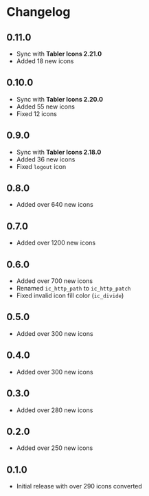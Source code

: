 # Changelog

## 0.11.0

* Sync with **Tabler Icons 2.21.0**
* Added 18 new icons

## 0.10.0

* Sync with **Tabler Icons 2.20.0**
* Added 55 new icons
* Fixed 12 icons

## 0.9.0

* Sync with **Tabler Icons 2.18.0**
* Added 36 new icons
* Fixed `logout` icon

## 0.8.0

* Added over 640 new icons

## 0.7.0

* Added over 1200 new icons

## 0.6.0

* Added over 700 new icons
* Renamed `ic_http_path` to `ic_http_patch`
* Fixed invalid icon fill color (`ic_divide`)

## 0.5.0

* Added over 300 new icons

## 0.4.0

* Added over 300 new icons

## 0.3.0

* Added over 280 new icons

## 0.2.0

* Added over 250 new icons

## 0.1.0

* Initial release with over 290 icons converted
